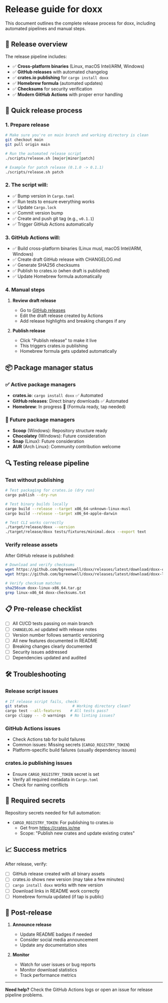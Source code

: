 # Release guide for doxx

This document outlines the complete release process for doxx, including automated pipelines and manual steps.

## 🎯 Release overview

The release pipeline includes:
- ✅ **Cross-platform binaries** (Linux, macOS Intel/ARM, Windows)
- ✅ **GitHub releases** with automated changelog
- ✅ **crates.io publishing** for `cargo install doxx`
- ✅ **Homebrew formula** (automated updates)
- ✅ **Checksums** for security verification
- ✅ **Modern GitHub Actions** with proper error handling

## 🚀 Quick release process

### 1. Prepare release
```bash
# Make sure you're on main branch and working directory is clean
git checkout main
git pull origin main

# Run the automated release script
./scripts/release.sh [major|minor|patch]

# Example for patch release (0.1.0 -> 0.1.1)
./scripts/release.sh patch
```

### 2. The script will:
- ✅ Bump version in `Cargo.toml`
- ✅ Run tests to ensure everything works
- ✅ Update `Cargo.lock`
- ✅ Commit version bump
- ✅ Create and push git tag (e.g., `v0.1.1`)
- ✅ Trigger GitHub Actions automatically

### 3. GitHub Actions will:
- ✅ Build cross-platform binaries (Linux musl, macOS Intel/ARM, Windows)
- ✅ Create draft GitHub release with CHANGELOG.md
- ✅ Generate SHA256 checksums
- ✅ Publish to crates.io (when draft is published)
- ✅ Update Homebrew formula automatically

### 4. Manual steps
1. **Review draft release**
   - Go to [GitHub releases](https://github.com/bgreenwell/doxx/releases)
   - Edit the draft release created by Actions
   - Add release highlights and breaking changes if any
   
2. **Publish release**
   - Click "Publish release" to make it live
   - This triggers crates.io publishing
   - Homebrew formula gets updated automatically

## 📦 Package manager status

### ✅ Active package managers
- **crates.io**: `cargo install doxx` ✅ Automated
- **GitHub releases**: Direct binary downloads ✅ Automated  
- **Homebrew**: In progress 🚧 (Formula ready, tap needed)

### 🚧 Future package managers
- **Scoop** (Windows): Repository structure ready
- **Chocolatey** (Windows): Future consideration
- **Snap** (Linux): Future consideration
- **AUR** (Arch Linux): Community contribution welcome

## 🔍 Testing release pipeline

### Test without publishing
```bash
# Test packaging for crates.io (dry run)
cargo publish --dry-run

# Test binary builds locally
cargo build --release --target x86_64-unknown-linux-musl
cargo build --release --target x86_64-apple-darwin

# Test CLI works correctly
./target/release/doxx --version
./target/release/doxx tests/fixtures/minimal.docx --export text
```

### Verify release assets
After GitHub release is published:

```bash
# Download and verify checksums
wget https://github.com/bgreenwell/doxx/releases/latest/download/doxx-checksums.txt
wget https://github.com/bgreenwell/doxx/releases/latest/download/doxx-linux-x86_64.tar.gz

# Verify checksum matches
sha256sum doxx-linux-x86_64.tar.gz
grep linux-x86_64 doxx-checksums.txt
```

## 📋 Pre-release checklist

- [ ] All CI/CD tests passing on main branch
- [ ] `CHANGELOG.md` updated with release notes
- [ ] Version number follows semantic versioning
- [ ] All new features documented in README
- [ ] Breaking changes clearly documented
- [ ] Security issues addressed
- [ ] Dependencies updated and audited

## 🛠 Troubleshooting

### Release script issues
```bash
# If release script fails, check:
git status                    # Working directory clean?
cargo test --all-features    # All tests pass?
cargo clippy -- -D warnings  # No linting issues?
```

### GitHub Actions issues
- Check Actions tab for build failures
- Common issues: Missing secrets (`CARGO_REGISTRY_TOKEN`)
- Platform-specific build failures (usually dependency issues)

### crates.io publishing issues
- Ensure `CARGO_REGISTRY_TOKEN` secret is set
- Verify all required metadata in `Cargo.toml`
- Check for naming conflicts

## 🔐 Required secrets

Repository secrets needed for full automation:

- `CARGO_REGISTRY_TOKEN`: For publishing to crates.io
  - Get from https://crates.io/me
  - Scope: "Publish new crates and update existing crates"

## 📈 Success metrics

After release, verify:
- [ ] GitHub release created with all binary assets
- [ ] crates.io shows new version (may take a few minutes)
- [ ] `cargo install doxx` works with new version
- [ ] Download links in README work correctly
- [ ] Homebrew formula updated (if tap is public)

## 🎉 Post-release

1. **Announce release**
   - Update README badges if needed
   - Consider social media announcement
   - Update any documentation sites

2. **Monitor**
   - Watch for user issues or bug reports
   - Monitor download statistics
   - Track performance metrics

---

**Need help?** Check the GitHub Actions logs or open an issue for release pipeline problems.